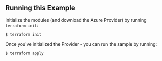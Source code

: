 ## Running this Example

Initialize the modules (and download the Azure Provider) by running `terraform init`:

```bash
$ terraform init
```
Once you've initialized the Provider - you can run the sample by running:

```bash
$ terraform apply
```


